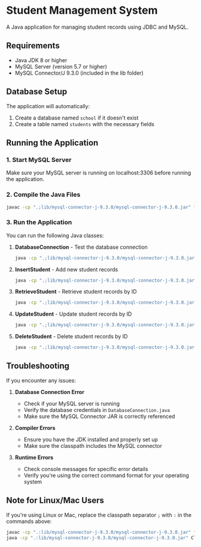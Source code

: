 # Student Management System

A Java application for managing student records using JDBC and MySQL.

## Requirements

- Java JDK 8 or higher
- MySQL Server (version 5.7 or higher)
- MySQL Connector/J 9.3.0 (included in the lib folder)

## Database Setup

The application will automatically:

1. Create a database named `school` if it doesn't exist
2. Create a table named `students` with the necessary fields

## Running the Application

### 1. Start MySQL Server

Make sure your MySQL server is running on localhost:3306 before running the application.

### 2. Compile the Java Files

```bash
javac -cp ".;lib/mysql-connector-j-9.3.0/mysql-connector-j-9.3.0.jar" *.java
```

### 3. Run the Application

You can run the following Java classes:

1. **DatabaseConnection** - Test the database connection

   ```bash
   java -cp ".;lib/mysql-connector-j-9.3.0/mysql-connector-j-9.3.0.jar" DatabaseConnection
   ```

2. **InsertStudent** - Add new student records

   ```bash
   java -cp ".;lib/mysql-connector-j-9.3.0/mysql-connector-j-9.3.0.jar" InsertStudent
   ```

3. **RetrieveStudent** - Retrieve student records by ID

   ```bash
   java -cp ".;lib/mysql-connector-j-9.3.0/mysql-connector-j-9.3.0.jar" RetrieveStudent
   ```

4. **UpdateStudent** - Update student records by ID

   ```bash
   java -cp ".;lib/mysql-connector-j-9.3.0/mysql-connector-j-9.3.0.jar" UpdateStudent
   ```

5. **DeleteStudent** - Delete student records by ID
   ```bash
   java -cp ".;lib/mysql-connector-j-9.3.0/mysql-connector-j-9.3.0.jar" DeleteStudent
   ```

## Troubleshooting

If you encounter any issues:

1. **Database Connection Error**

   - Check if your MySQL server is running
   - Verify the database credentials in `DatabaseConnection.java`
   - Make sure the MySQL Connector JAR is correctly referenced

2. **Compiler Errors**

   - Ensure you have the JDK installed and properly set up
   - Make sure the classpath includes the MySQL connector

3. **Runtime Errors**
   - Check console messages for specific error details
   - Verify you're using the correct command format for your operating system

## Note for Linux/Mac Users

If you're using Linux or Mac, replace the classpath separator `;` with `:` in the commands above:

```bash
javac -cp ".:lib/mysql-connector-j-9.3.0/mysql-connector-j-9.3.0.jar" *.java
java -cp ".:lib/mysql-connector-j-9.3.0/mysql-connector-j-9.3.0.jar" ClassName
```
